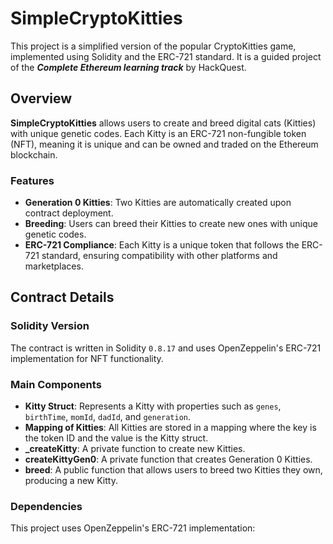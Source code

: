 # SimpleCryptoKitties

This project is a simplified version of the popular CryptoKitties game, implemented using Solidity and the ERC-721 standard. It is a guided project of the ***Complete Ethereum learning track*** by HackQuest.

## Overview

**SimpleCryptoKitties** allows users to create and breed digital cats (Kitties) with unique genetic codes. Each Kitty is an ERC-721 non-fungible token (NFT), meaning it is unique and can be owned and traded on the Ethereum blockchain.

### Features

- **Generation 0 Kitties**: Two Kitties are automatically created upon contract deployment.
- **Breeding**: Users can breed their Kitties to create new ones with unique genetic codes.
- **ERC-721 Compliance**: Each Kitty is a unique token that follows the ERC-721 standard, ensuring compatibility with other platforms and marketplaces.

## Contract Details

### Solidity Version

The contract is written in Solidity `0.8.17` and uses OpenZeppelin's ERC-721 implementation for NFT functionality.

### Main Components

- **Kitty Struct**: Represents a Kitty with properties such as `genes`, `birthTime`, `momId`, `dadId`, and `generation`.
- **Mapping of Kitties**: All Kitties are stored in a mapping where the key is the token ID and the value is the Kitty struct.
- **_createKitty**: A private function to create new Kitties.
- **createKittyGen0**: A private function that creates Generation 0 Kitties.
- **breed**: A public function that allows users to breed two Kitties they own, producing a new Kitty.

### Dependencies

This project uses OpenZeppelin's ERC-721 implementation:

